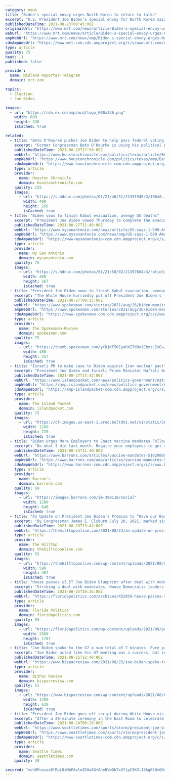 ```yaml
---
category: news
title: "Biden's special envoy urges North Korea to return to talks"
excerpt: "U.S. President Joe Biden’s special envoy for North Korea said Monday he’s ready to meet his North Korean counterparts “anywhere and at anytime” as he held discussions with South Korean officials over stalled nuclear talks with the North."
publishedDateTime: 2021-08-23T09:45:00Z
originalUrl: "https://www.mrt.com/news/article/Biden-s-special-envoy-urges-North-Korea-to-return-16404595.php"
webUrl: "https://www.mrt.com/news/article/Biden-s-special-envoy-urges-North-Korea-to-return-16404595.php"
ampWebUrl: "https://www.mrt.com/news/amp/Biden-s-special-envoy-urges-North-Korea-to-return-16404595.php"
cdnAmpWebUrl: "https://www-mrt-com.cdn.ampproject.org/c/s/www.mrt.com/news/amp/Biden-s-special-envoy-urges-North-Korea-to-return-16404595.php"
type: article
quality: 75
heat: -1
published: false

provider:
  name: Midland Reporter-Telegram
  domain: mrt.com

topics:
  - Election
  - Joe Biden

images:
  - url: "https://cdn.ex.co/amp/mcd/logo_600x336.png"
    width: 600
    height: 336
    isCached: true

related:
  - title: "Beto O'Rourke pushes Joe Biden to help pass federal voting bill"
    excerpt: "Former Congressman Beto O’Rourke is using his political platform to turn up the heat on President Joe Biden on voting rights legislation that is unlikely to pass the U.S. Senate, laying the fate of the legislation squarely at Biden’s feet."
    publishedDateTime: 2021-08-25T17:56:00Z
    webUrl: "https://www.houstonchronicle.com/politics/texas/article/Beto-O-Rourke-pushes-Joe-Biden-to-help-pass-16411342.php"
    ampWebUrl: "https://www.houstonchronicle.com/politics/texas/amp/Beto-O-Rourke-pushes-Joe-Biden-to-help-pass-16411342.php"
    cdnAmpWebUrl: "https://www-houstonchronicle-com.cdn.ampproject.org/c/s/www.houstonchronicle.com/politics/texas/amp/Beto-O-Rourke-pushes-Joe-Biden-to-help-pass-16411342.php"
    type: article
    provider:
      name: Houston Chronicle
      domain: houstonchronicle.com
    quality: 125
    images:
      - url: "https://s.hdnux.com/photos/01/21/46/51/21391940/3/400x0.jpg"
        width: 400
        height: 266
        isCached: true
  - title: "Biden vows to finish Kabul evacuation, avenge US deaths"
    excerpt: "President Joe Biden vowed Thursday to complete the evacuation of American citizens and others from Afghanistan despite the day's deadly suicide bomb attack at the Kabul airport. He promised to avenge the deaths of 13 U."
    publishedDateTime: 2021-08-27T11:40:00Z
    webUrl: "https://www.mysanantonio.com/news/article/US-says-1-500-Americans-may-still-await-Kabul-16412711.php"
    ampWebUrl: "https://www.mysanantonio.com/news/amp/US-says-1-500-Americans-may-still-await-Kabul-16412711.php"
    cdnAmpWebUrl: "https://www-mysanantonio-com.cdn.ampproject.org/c/s/www.mysanantonio.com/news/amp/US-says-1-500-Americans-may-still-await-Kabul-16412711.php"
    type: article
    provider:
      name: My San Antonio
      domain: mysanantonio.com
    quality: 75
    images:
      - url: "https://s.hdnux.com/photos/01/21/50/02/21397664/3/ratio3x2_400.jpg"
        width: 400
        height: 267
        isCached: true
  - title: "President Joe Biden vows to finish Kabul evacuation, avenge U.S. deaths"
    excerpt: "The White House hurriedly put off President Joe Biden's first in-person meeting with Israel's new prime minister Thursday and canceled a video conference with governors on incoming Afghan refugees after explosions outside the Kabul airport killed more than a dozen people,"
    publishedDateTime: 2021-08-27T09:15:00Z
    webUrl: "https://www.spokesman.com/stories/2021/aug/26/biden-monitors-afghan-violence-delays-new-israel-p/"
    ampWebUrl: "https://www.spokesman.com/stories/2021/aug/26/biden-monitors-afghan-violence-delays-new-israel-p/?amp-content=amp"
    cdnAmpWebUrl: "https://www-spokesman-com.cdn.ampproject.org/c/s/www.spokesman.com/stories/2021/aug/26/biden-monitors-afghan-violence-delays-new-israel-p/?amp-content=amp"
    type: article
    provider:
      name: The Spokesman-Review
      domain: spokesman.com
    quality: 75
    images:
      - url: "https://thumb.spokesman.com/yCDjKF50EyahXZ7d0oiEhxzLIxE=/480x0/media.spokesman.com/photos/2021/08/18/611dc5982dd25.hires.jpg"
        width: 480
        height: 357
        isCached: true
  - title: "Israeli PM to make case to Biden against Iran nuclear pact"
    excerpt: "President Joe Biden and Israeli Prime Minister Naftali Bennett have postponed their White House meeting as Biden focused his attention on dealing with the aftermath of deadly explosions near the Kabul airport that targeted U."
    publishedDateTime: 2021-08-27T17:42:00Z
    webUrl: "https://www.islandpacket.com/news/politics-government/national-politics/article253752358.html"
    ampWebUrl: "https://amp.islandpacket.com/news/politics-government/national-politics/article253752358.html"
    cdnAmpWebUrl: "https://amp-islandpacket-com.cdn.ampproject.org/c/s/amp.islandpacket.com/news/politics-government/national-politics/article253752358.html"
    type: article
    provider:
      name: The Island Packet
      domain: islandpacket.com
    quality: 75
    images:
      - url: "https://cf-images.us-east-1.prod.boltdns.net/v1/static/5615998022001/7f1caafa-aea1-49ad-bc9f-e3322fb2825c/af216152-128c-45c0-b0b0-8fff6b46b17c/1280x720/match/image.jpg"
        width: 1280
        height: 720
        isCached: true
  - title: "Biden Urges More Employers to Enact Vaccine Mandates Following FDA’s Full Approval"
    excerpt: "Do what I did last month. Require your employees to get vaccinated or face strict requirements,” Biden said Monday."
    publishedDateTime: 2021-08-24T11:40:00Z
    webUrl: "https://www.barrons.com/articles/vaccine-mandates-51629805238"
    ampWebUrl: "https://www.barrons.com/amp/articles/vaccine-mandates-51629805238"
    cdnAmpWebUrl: "https://www-barrons-com.cdn.ampproject.org/c/s/www.barrons.com/amp/articles/vaccine-mandates-51629805238"
    type: article
    provider:
      name: Barron's
      domain: barrons.com
    quality: 69
    images:
      - url: "https://images.barrons.com/im-390118/social"
        width: 1280
        height: 640
        isCached: true
  - title: "An Update on President Joe Biden’s Promise to “Have our Backs”"
    excerpt: "By Congressman James E. Clyburn July 20, 2021, marked six months that Joseph R. Biden has been President. When I endorsed Joe Biden for"
    publishedDateTime: 2021-08-23T13:42:00Z
    webUrl: "https://thehilltoponline.com/2021/08/23/an-update-on-president-joe-bidens-promise-to-have-our-backs/"
    type: article
    provider:
      name: The Hilltop
      domain: thehilltoponline.com
    quality: 55
    images:
      - url: "https://thehilltoponline.com/wp-content/uploads/2021/08/Screen-Shot-2021-08-23-at-9.41.18-AM-1.png"
        width: 590
        height: 467
        isCached: true
  - title: "House passes $3.5T Joe Biden blueprint after deal with moderates"
    excerpt: "Striking a deal with moderates, House Democratic leaders have muscled President Joe Biden’s multitrillion-dollar budget blueprint over a key hurdle, ending a risky standoff and putting the party’s domestic infrastructure agenda back on track."
    publishedDateTime: 2021-08-25T10:36:00Z
    webUrl: "https://floridapolitics.com/archives/452859-house-passes-3-5t-joe-biden-blueprint-after-deal-with-moderates/"
    type: article
    provider:
      name: Florida Politics
      domain: floridapolitics.com
    quality: 55
    images:
      - url: "https://floridapolitics.com/wp-content/uploads/2021/08/pelosi-scaled.jpeg"
        width: 2560
        height: 1707
        isCached: true
  - title: "Joe Biden spoke to the G7 a sum total of 7 minutes. Pure propaganda, photo-op."
    excerpt: "Joe Biden acted like his G7 meeting was a success, but in reality it left every other world leader feeling disappointed in America."
    publishedDateTime: 2021-08-25T12:49:00Z
    webUrl: "https://www.bizpacreview.com/2021/08/25/joe-biden-spoke-to-the-g7-a-sum-total-of-7-minutes-pure-propaganda-photo-op-1124053/"
    type: article
    provider:
      name: BizPac Review
      domain: bizpacreview.com
    quality: 51
    images:
      - url: "https://www.bizpacreview.com/wp-content/uploads/2021/08/GW-Biden-G7-1200x630.jpg"
        width: 1200
        height: 630
        isCached: true
  - title: "President Joe Biden goes off script during White House visit, gives Storm personal tour of Oval Office"
    excerpt: "After a 20-minute ceremony in the East Room to celebrate the team’s 2020 WNBA championship, President Joe Biden asked the Storm if they would like a private tour, led by him, of the Oval Office. Of course,"
    publishedDateTime: 2021-08-24T00:28:00Z
    webUrl: "https://www.seattletimes.com/sports/storm/president-joe-biden-goes-off-script-during-white-house-visit-gives-storm-personal-tour-of-oval-office/"
    ampWebUrl: "https://www.seattletimes.com/sports/storm/president-joe-biden-goes-off-script-during-white-house-visit-gives-storm-personal-tour-of-oval-office/?amp=1"
    cdnAmpWebUrl: "https://www-seattletimes-com.cdn.ampproject.org/c/s/www.seattletimes.com/sports/storm/president-joe-biden-goes-off-script-during-white-house-visit-gives-storm-personal-tour-of-oval-office/?amp=1"
    type: article
    provider:
      name: Seattle Times
      domain: seattletimes.com
    quality: 39

secured: "mch0Fnavax0fRpLUzMbFAvlmZ5UwSG+AheUVwObTxXYlpC9KXl1SkqGtQvGHzY7OCOg5zvQF5zGprQqJE1NbU+Qu+1AGYbD2wdDRCt7+qmfrD87aMeGr/w9j01OGs6iaZvL7sxG5AdqePnSjyD75su4YR03MvtkGX38+0lyunmvzl2JSQIdMzV01LX1mxMtu+nxDYF4+9Nw0lKfzUd3e+P4vrK7IOGLjX3w+ByyxlGEnEEjspWwZBqAbt3RL03bdkSi57LD6eFHV71xL8VxpFUmAQY4JcLEUZLXP2ONdrX2iGV27kMlueZjdp8A0FDjCt0PXXu2g58/r9oCHZGiFcjjfaIbF7XUhro7WA/wP/Og=;Dioxzi350hkrwnMKoP5ciw=="
---
```


